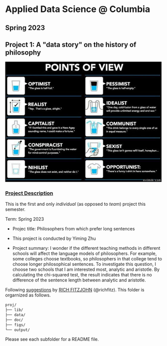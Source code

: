 # Applied Data Science @ Columbia
## Spring 2023
## Project 1: A "data story" on the history of philosophy

<img src="figs/100126-the-glass.jpeg" width="500">

### [Project Description](doc/)
This is the first and only *individual* (as opposed to *team*) project this semester. 

Term: Spring 2023

+ Projec title: Philosophers from which prefer long sentences
+ This project is conducted by Yiming Zhu

+ Project summary: I wonder if the different teaching methods in different schools will affect the language models of philosophers. For example, some colleges choose textbooks, so philosophers in that college tend to choose longer philosophical sentences. To investigate this question, I choose two schools that I am interested most, analytic and aristotle. By calculating the chi-squared test, the result indicates that there is no difference of the sentence length between analytic and aristotle.

Following [suggestions](http://nicercode.github.io/blog/2013-04-05-projects/) by [RICH FITZJOHN](http://nicercode.github.io/about/#Team) (@richfitz). This folder is orgarnized as follows.

```
proj/
├── lib/
├── data/
├── doc/
├── figs/
└── output/
```

Please see each subfolder for a README file.
